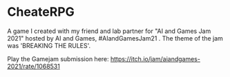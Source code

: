 # CheateRPG
A game I created with my friend and lab partner for "AI and Games Jam 2021" hosted by AI and Games, #AIandGamesJam21 . The theme of the jam was 'BREAKING THE RULES'.

Play the Gamejam submission here: https://itch.io/jam/aiandgames-2021/rate/1068531